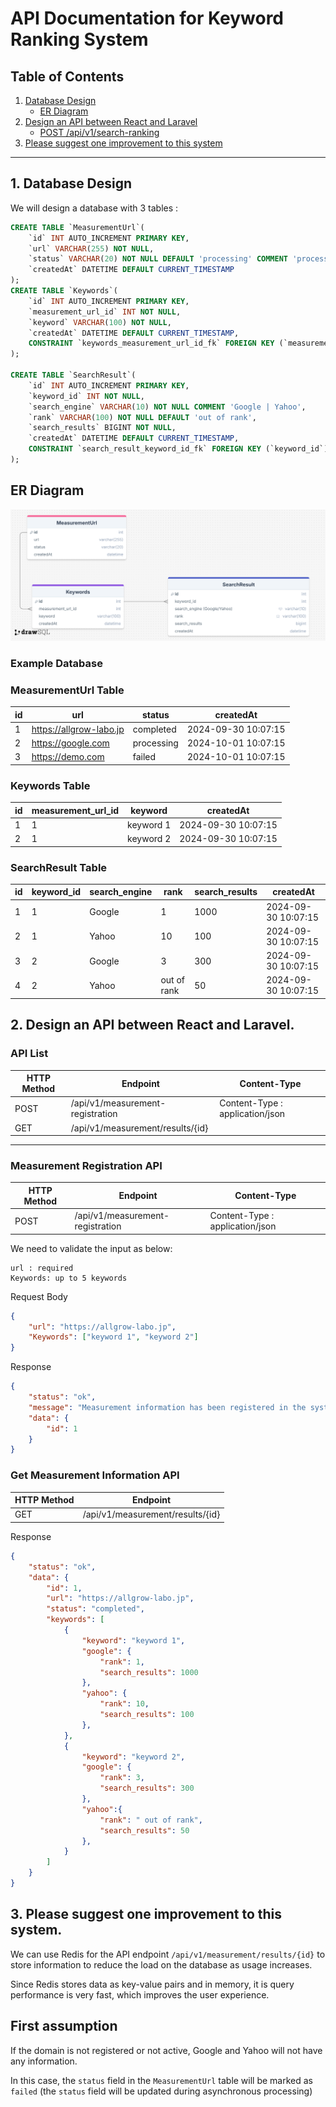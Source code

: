 # API Documentation for Keyword Ranking System

## Table of Contents
1. [Database Design](#1-database-design)
    - [ER Diagram](#er-diagram)
2. [Design an API between React and Laravel](#2-design-an-api-between-react-and-laravel)
    - [POST /api/v1/search-ranking](#api)
3. [Please suggest one improvement to this system](#3-please-suggest-one-improvement-to-this-system)

---

## 1. Database Design
We will design a database with 3 tables :

```sql
CREATE TABLE `MeasurementUrl`(
    `id` INT AUTO_INCREMENT PRIMARY KEY,
    `url` VARCHAR(255) NOT NULL,
    `status` VARCHAR(20) NOT NULL DEFAULT 'processing' COMMENT 'processing | completed | failed',
    `createdAt` DATETIME DEFAULT CURRENT_TIMESTAMP
);
CREATE TABLE `Keywords`(
    `id` INT AUTO_INCREMENT PRIMARY KEY,
    `measurement_url_id` INT NOT NULL,
    `keyword` VARCHAR(100) NOT NULL,
    `createdAt` DATETIME DEFAULT CURRENT_TIMESTAMP,
    CONSTRAINT `keywords_measurement_url_id_fk` FOREIGN KEY (`measurement_url_id`) REFERENCES `MeasurementUrl` (`id`)
);

CREATE TABLE `SearchResult`(
    `id` INT AUTO_INCREMENT PRIMARY KEY,
    `keyword_id` INT NOT NULL,
    `search_engine` VARCHAR(10) NOT NULL COMMENT 'Google | Yahoo',
    `rank` VARCHAR(100) NOT NULL DEFAULT 'out of rank',
    `search_results` BIGINT NOT NULL,
    `createdAt` DATETIME DEFAULT CURRENT_TIMESTAMP,
    CONSTRAINT `search_result_keyword_id_fk` FOREIGN KEY (`keyword_id`) REFERENCES `Keywords` (`id`)
);
```

## ER Diagram
![Wireframe Example](diagram_sql.png)

### Example Database

### MeasurementUrl Table
| id | url                      |  status     |  createdAt |
|----|-------                   |-------------|-------------|
| 1  | https://allgrow-labo.jp  | completed   | 2024-09-30 10:07:15 | 
| 2  | https://google.com       | processing  | 2024-10-01 10:07:15 | 
| 3  | https://demo.com         | failed      | 2024-10-01 10:07:15 | 

### Keywords Table
| id | measurement_url_id | keyword   |  createdAt |
|----|------- |---------  |-------------|
| 1  | 1      | keyword 1 | 2024-09-30 10:07:15 | 
| 2  | 1      | keyword 2 | 2024-09-30 10:07:15 | 

### SearchResult Table
| id | keyword_id | search_engine | rank        | search_results | createdAt |
|----|-------     |-------------  |------       |-------------   |-------------|
| 1  | 1          | Google        | 1           | 1000            | 2024-09-30 10:07:15 | 
| 2  | 1          | Yahoo         | 10          | 100            | 2024-09-30 10:07:15 | 
| 3  | 2          | Google        | 3           | 300            | 2024-09-30 10:07:15 | 
| 4  | 2          | Yahoo         | out of rank | 50            | 2024-09-30 10:07:15 | 

## 2. Design an API between React and Laravel.

### API List
| HTTP Method | Endpoint      | Content-Type |
|-------------|---------------|-------------|
| POST        | /api/v1/measurement-registration | Content-Type : application/json | 
| GET         | /api/v1/measurement/results/{id} | 

---
### Measurement Registration API
| HTTP Method | Endpoint      | Content-Type |
|-------------|---------------|-------------|
| POST        | /api/v1/measurement-registration | Content-Type : application/json | 


We need to validate the input as below: 
```
url : required
Keywords: up to 5 keywords
```

Request Body
```json
{
    "url": "https://allgrow-labo.jp",
    "Keywords": ["keyword 1", "keyword 2"]
}
```

Response
```json
{
    "status": "ok",
    "message": "Measurement information has been registered in the system.",
    "data": {
        "id": 1
    }
}
```

### Get Measurement Information API
| HTTP Method | Endpoint      |
|-------------|---------------|
| GET         | /api/v1/measurement/results/{id} |


Response
```json
{
    "status": "ok",
    "data": {
        "id": 1,
        "url": "https://allgrow-labo.jp",
        "status": "completed",
        "keywords": [
            {
                "keyword": "keyword 1",
                "google": {
                    "rank": 1,
                    "search_results": 1000
                },
                "yahoo": {
                    "rank": 10,
                    "search_results": 100
                },
            },
            {
                "keyword": "keyword 2",
                "google": {
                    "rank": 3,
                    "search_results": 300
                },
                "yahoo":{
                    "rank": " out of rank",
                    "search_results": 50
                },
            }
        ]
    }
}
```

## 3. Please suggest one improvement to this system.

We can use Redis for the API endpoint `/api/v1/measurement/results/{id}` to store information to reduce the load on the database as usage increases.

Since Redis stores data as key-value pairs and in memory, it is query performance is very fast, which improves the  user experience.

## First assumption
If the domain is not registered or not active, Google and Yahoo will not have any information. 

In this case, the `status` field in the `MeasurementUrl` table will be marked as `failed` (the `status` field will be updated during asynchronous processing)

